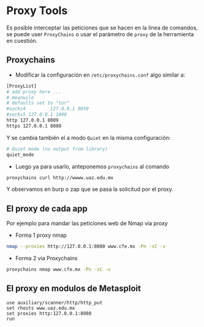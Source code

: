 # Proxy Tools

Es posible interceptar las peticiones que se hacen en la línea de comandos, se puede user `ProxyChains` o usar el parámetro de `proxy` de la herramienta en cuestión.


## Proxychains

- Modificar la configuración en `/etc/proxychains.conf` algo similar a:

```bash
[ProxyList]
# add proxy here ...
# meanwile
# defaults set to "tor"
#socks4         127.0.0.1 9050
#socks5 127.0.0.1 1080
http 127.0.0.1 8089
https 127.0.0.1 8080
```

Y se cambia también el a modo `Quiet` en la misma configuración:

```bash
# Quiet mode (no output from library)
quiet_mode
```

- Luego ya para usarlo, anteponemos `proxychains` al comando 

```bash
proxychains curl http://wwww.uaz.edu.mx
```

Y observamos en burp o zap que se pasa la solicitud por el proxy.

## El proxy de cada app

Por ejemplo para mandar las peticiones web de Nmap via proxy

- Forma 1 proxy nmap
  
```bash
nmap --proxies http://127.0.0.1:8080 www.cfe.mx -Pn -sC -v
```

- Forma 2 via Proxychains

```bash
proxychains nmap www.cfe.mx -Pn -sC -v
```


## El proxy en modulos de Metasploit

```
use auxiliary/scanner/http/http_put
set rhosts www.uaz.edu.mx
set proxies http:127.0.0.1:8080
run
```
